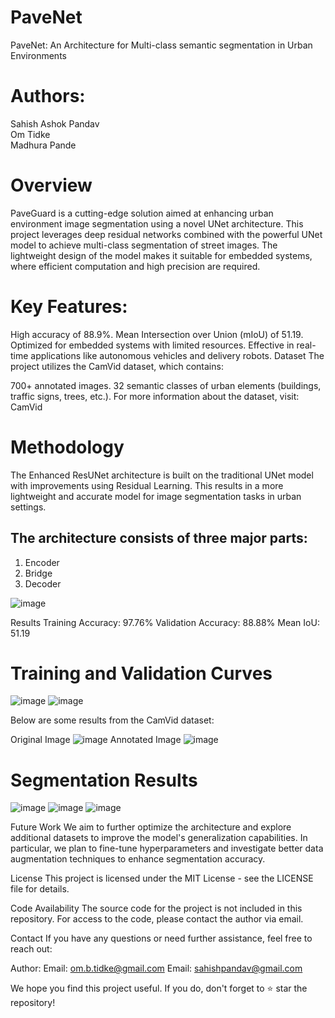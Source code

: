 # PaveNet
PaveNet: An Architecture for Multi-class semantic segmentation in Urban Environments

# Authors:
Sahish Ashok Pandav<br />
Om Tidke<br />
Madhura Pande<br />


# Overview
PaveGuard is a cutting-edge solution aimed at enhancing urban environment image segmentation using a novel UNet architecture. This project leverages deep residual networks combined with the powerful UNet model to achieve multi-class segmentation of street images. The lightweight design of the model makes it suitable for embedded systems, where efficient computation and high precision are required.

# Key Features:
High accuracy of 88.9%.
Mean Intersection over Union (mIoU) of 51.19.
Optimized for embedded systems with limited resources.
Effective in real-time applications like autonomous vehicles and delivery robots.
Dataset
The project utilizes the CamVid dataset, which contains:

700+ annotated images.
32 semantic classes of urban elements (buildings, traffic signs, trees, etc.).
For more information about the dataset, visit: CamVid

# Methodology
The Enhanced ResUNet architecture is built on the traditional UNet model with improvements using Residual Learning. This results in a more lightweight and accurate model for image segmentation tasks in urban settings.

## The architecture consists of three major parts:

1. Encoder
2. Bridge
3. Decoder

![image](https://github.com/user-attachments/assets/a4337bd7-dc96-4644-a72d-53fb20bc337b)

Results
Training Accuracy: 97.76%
Validation Accuracy: 88.88%
Mean IoU: 51.19

# Training and Validation Curves
![image](https://github.com/user-attachments/assets/ee6bb58d-ed4a-4055-8710-ab4be642a607)
![image](https://github.com/user-attachments/assets/f4939858-14e2-4ca5-aa2e-bd340c4fcf55)

Below are some results from the CamVid dataset:


Original Image
![image](https://github.com/user-attachments/assets/fe645f97-e583-47a3-abbc-bde60b04179a)
Annotated Image
![image](https://github.com/user-attachments/assets/bb8fd3f9-d356-44a3-a44e-6a47171854c9)


# Segmentation Results
![image](https://github.com/user-attachments/assets/e9350a54-5a7a-4695-b7cf-60a655d0ca96)
![image](https://github.com/user-attachments/assets/c382e89a-771c-4ac2-b86a-887e4261801c)
![image](https://github.com/user-attachments/assets/6ba0f43b-3838-416b-8bb5-4274141c505b)

Future Work
We aim to further optimize the architecture and explore additional datasets to improve the model's generalization capabilities. In particular, we plan to fine-tune hyperparameters and investigate better data augmentation techniques to enhance segmentation accuracy.

License
This project is licensed under the MIT License - see the LICENSE file for details.

Code Availability
The source code for the project is not included in this repository. For access to the code, please contact the author via email.

Contact
If you have any questions or need further assistance, feel free to reach out:

Author:
Email: om.b.tidke@gmail.com
Email: sahishpandav@gmail.com

We hope you find this project useful. If you do, don't forget to ⭐ star the repository!

